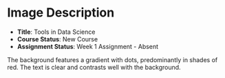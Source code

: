 # Image Description

- **Title**: Tools in Data Science
- **Course Status**: New Course
- **Assignment Status**: Week 1 Assignment - Absent

The background features a gradient with dots, predominantly in shades of red. The text is clear and contrasts well with the background.